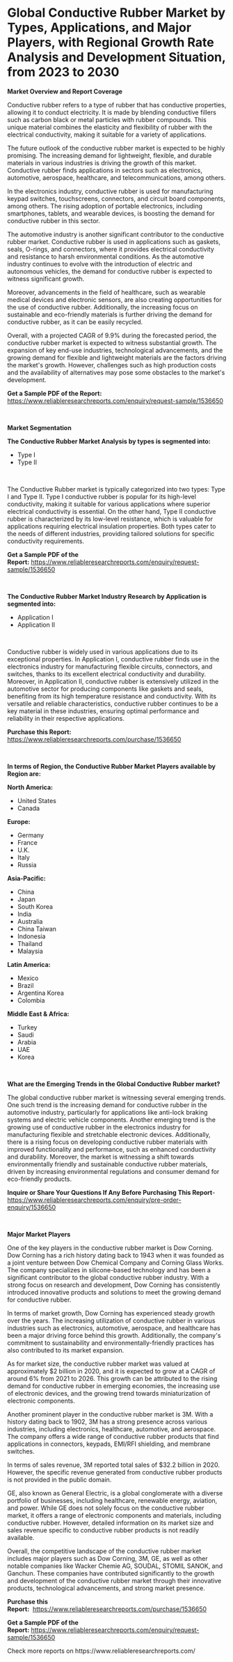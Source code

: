 <p><h1>Global Conductive Rubber Market by Types, Applications, and Major Players, with Regional Growth Rate Analysis and Development Situation, from 2023 to 2030</h1></p><p><strong>Market Overview and Report Coverage</strong></p>
<p><p>Conductive rubber refers to a type of rubber that has conductive properties, allowing it to conduct electricity. It is made by blending conductive fillers such as carbon black or metal particles with rubber compounds. This unique material combines the elasticity and flexibility of rubber with the electrical conductivity, making it suitable for a variety of applications.</p><p>The future outlook of the conductive rubber market is expected to be highly promising. The increasing demand for lightweight, flexible, and durable materials in various industries is driving the growth of this market. Conductive rubber finds applications in sectors such as electronics, automotive, aerospace, healthcare, and telecommunications, among others.</p><p>In the electronics industry, conductive rubber is used for manufacturing keypad switches, touchscreens, connectors, and circuit board components, among others. The rising adoption of portable electronics, including smartphones, tablets, and wearable devices, is boosting the demand for conductive rubber in this sector.</p><p>The automotive industry is another significant contributor to the conductive rubber market. Conductive rubber is used in applications such as gaskets, seals, O-rings, and connectors, where it provides electrical conductivity and resistance to harsh environmental conditions. As the automotive industry continues to evolve with the introduction of electric and autonomous vehicles, the demand for conductive rubber is expected to witness significant growth.</p><p>Moreover, advancements in the field of healthcare, such as wearable medical devices and electronic sensors, are also creating opportunities for the use of conductive rubber. Additionally, the increasing focus on sustainable and eco-friendly materials is further driving the demand for conductive rubber, as it can be easily recycled.</p><p>Overall, with a projected CAGR of 9.9% during the forecasted period, the conductive rubber market is expected to witness substantial growth. The expansion of key end-use industries, technological advancements, and the growing demand for flexible and lightweight materials are the factors driving the market's growth. However, challenges such as high production costs and the availability of alternatives may pose some obstacles to the market's development.</p></p>
<p><strong>Get a Sample PDF of the Report:</strong> <a href="https://www.reliableresearchreports.com/enquiry/request-sample/1536650">https://www.reliableresearchreports.com/enquiry/request-sample/1536650</a></p>
<p>&nbsp;</p>
<p><strong>Market Segmentation</strong></p>
<p><strong>The Conductive Rubber Market Analysis by types is segmented into:</strong></p>
<p><ul><li>Type I</li><li>Type II</li></ul></p>
<p>&nbsp;</p>
<p><p>The Conductive Rubber market is typically categorized into two types: Type I and Type II. Type I conductive rubber is popular for its high-level conductivity, making it suitable for various applications where superior electrical conductivity is essential. On the other hand, Type II conductive rubber is characterized by its low-level resistance, which is valuable for applications requiring electrical insulation properties. Both types cater to the needs of different industries, providing tailored solutions for specific conductivity requirements.</p></p>
<p><strong>Get a Sample PDF of the Report:</strong>&nbsp;<a href="https://www.reliableresearchreports.com/enquiry/request-sample/1536650">https://www.reliableresearchreports.com/enquiry/request-sample/1536650</a></p>
<p>&nbsp;</p>
<p><strong>The Conductive Rubber Market Industry Research by Application is segmented into:</strong></p>
<p><ul><li>Application I</li><li>Application II</li></ul></p>
<p>&nbsp;</p>
<p><p>Conductive rubber is widely used in various applications due to its exceptional properties. In Application I, conductive rubber finds use in the electronics industry for manufacturing flexible circuits, connectors, and switches, thanks to its excellent electrical conductivity and durability. Moreover, in Application II, conductive rubber is extensively utilized in the automotive sector for producing components like gaskets and seals, benefiting from its high temperature resistance and conductivity. With its versatile and reliable characteristics, conductive rubber continues to be a key material in these industries, ensuring optimal performance and reliability in their respective applications.</p></p>
<p><strong>Purchase this Report:</strong>&nbsp; <a href="https://www.reliableresearchreports.com/purchase/1536650">https://www.reliableresearchreports.com/purchase/1536650</a></p>
<p>&nbsp;</p>
<p><strong>In terms of Region, the Conductive Rubber Market Players available by Region are:</strong></p>
<p>
    <p> <strong> North America: </strong>
        <ul>
            <li>United States</li>
            <li>Canada</li>
        </ul>
        </p> 
    <p> <strong> Europe: </strong>
        <ul>
            <li>Germany</li>
            <li>France</li>
            <li>U.K.</li>
            <li>Italy</li>
            <li>Russia</li>
        </ul>
        </p> 
    <p> <strong> Asia-Pacific: </strong>
        <ul>
            <li>China</li>
            <li>Japan</li>
            <li>South Korea</li>
            <li>India</li>
            <li>Australia</li>
            <li>China Taiwan</li>
            <li>Indonesia</li>
            <li>Thailand</li>
            <li>Malaysia</li>
        </ul>
        </p> 
    <p> <strong> Latin America: </strong>
        <ul>
            <li>Mexico</li>
            <li>Brazil</li>
            <li>Argentina Korea</li>
            <li>Colombia</li>
        </ul>
        </p> 
    <p> <strong> Middle East & Africa: </strong>
        <ul>
            <li>Turkey</li>
            <li>Saudi</li>
            <li>Arabia</li>
            <li>UAE</li>
            <li>Korea</li>
        </ul>
    </p>
    </p>
<p>&nbsp;</p>
<p><strong>What are the Emerging Trends in the Global Conductive Rubber market?</strong></p>
<p><p>The global conductive rubber market is witnessing several emerging trends. One such trend is the increasing demand for conductive rubber in the automotive industry, particularly for applications like anti-lock braking systems and electric vehicle components. Another emerging trend is the growing use of conductive rubber in the electronics industry for manufacturing flexible and stretchable electronic devices. Additionally, there is a rising focus on developing conductive rubber materials with improved functionality and performance, such as enhanced conductivity and durability. Moreover, the market is witnessing a shift towards environmentally friendly and sustainable conductive rubber materials, driven by increasing environmental regulations and consumer demand for eco-friendly products.</p></p>
<p><strong>Inquire or Share Your Questions If Any Before Purchasing This Report</strong>- <a href="https://www.reliableresearchreports.com/enquiry/pre-order-enquiry/1536650">https://www.reliableresearchreports.com/enquiry/pre-order-enquiry/1536650</a></p>
<p>&nbsp;</p>
<p><strong>Major Market Players</strong></p>
<p><p>One of the key players in the conductive rubber market is Dow Corning. Dow Corning has a rich history dating back to 1943 when it was founded as a joint venture between Dow Chemical Company and Corning Glass Works. The company specializes in silicone-based technology and has been a significant contributor to the global conductive rubber industry. With a strong focus on research and development, Dow Corning has consistently introduced innovative products and solutions to meet the growing demand for conductive rubber.</p><p>In terms of market growth, Dow Corning has experienced steady growth over the years. The increasing utilization of conductive rubber in various industries such as electronics, automotive, aerospace, and healthcare has been a major driving force behind this growth. Additionally, the company's commitment to sustainability and environmentally-friendly practices has also contributed to its market expansion.</p><p>As for market size, the conductive rubber market was valued at approximately $2 billion in 2020, and it is expected to grow at a CAGR of around 6% from 2021 to 2026. This growth can be attributed to the rising demand for conductive rubber in emerging economies, the increasing use of electronic devices, and the growing trend towards miniaturization of electronic components.</p><p>Another prominent player in the conductive rubber market is 3M. With a history dating back to 1902, 3M has a strong presence across various industries, including electronics, healthcare, automotive, and aerospace. The company offers a wide range of conductive rubber products that find applications in connectors, keypads, EMI/RFI shielding, and membrane switches.</p><p>In terms of sales revenue, 3M reported total sales of $32.2 billion in 2020. However, the specific revenue generated from conductive rubber products is not provided in the public domain.</p><p>GE, also known as General Electric, is a global conglomerate with a diverse portfolio of businesses, including healthcare, renewable energy, aviation, and power. While GE does not solely focus on the conductive rubber market, it offers a range of electronic components and materials, including conductive rubber. However, detailed information on its market size and sales revenue specific to conductive rubber products is not readily available.</p><p>Overall, the competitive landscape of the conductive rubber market includes major players such as Dow Corning, 3M, GE, as well as other notable companies like Wacker Chemie AG, SOUDAL, STOMIL SANOK, and Ganchun. These companies have contributed significantly to the growth and development of the conductive rubber market through their innovative products, technological advancements, and strong market presence.</p></p>
<p><strong>Purchase this Report:</strong>&nbsp;&nbsp;<a href="https://www.reliableresearchreports.com/purchase/1536650">https://www.reliableresearchreports.com/purchase/1536650</a></p>
<p></p>
<p><strong>Get a Sample PDF of the Report:</strong>&nbsp;<a href="https://www.reliableresearchreports.com/enquiry/request-sample/1536650">https://www.reliableresearchreports.com/enquiry/request-sample/1536650</a></p>
<p>Check more reports on https://www.reliableresearchreports.com/</p>